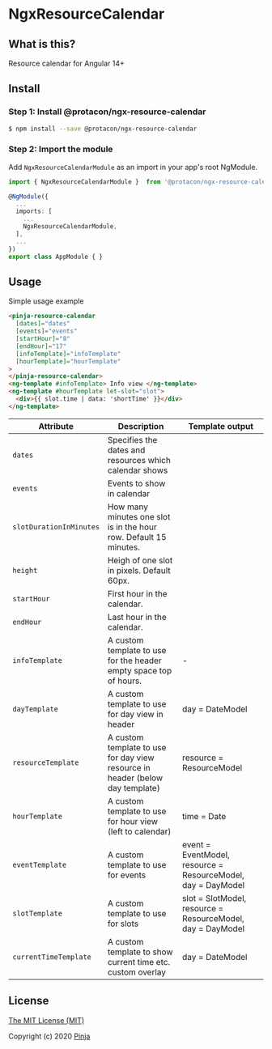 # NgxResourceCalendar

## What is this?

Resource calendar for Angular 14+

## Install

### Step 1: Install @protacon/ngx-resource-calendar

```bash
$ npm install --save @protacon/ngx-resource-calendar
```

### Step 2: Import the module

Add `NgxResourceCalendarModule` as an import in your app's root NgModule.

```typescript
import { NgxResourceCalendarModule }  from '@protacon/ngx-resource-calendar';

@NgModule({
  ...
  imports: [
    ...
    NgxResourceCalendarModule,
  ],
  ...
})
export class AppModule { }
```

## Usage

Simple usage example

```html
<pinja-resource-calendar
  [dates]="dates"
  [events]="events"
  [startHour]="8"
  [endHour]="17"
  [infoTemplate]="infoTemplate"
  [hourTemplate]="hourTemplate"
>
</pinja-resource-calendar>
<ng-template #infoTemplate> Info view </ng-template>
<ng-template #hourTemplate let-slot="slot">
  <div>{{ slot.time | data: 'shortTime' }}</div>
</ng-template>
```

| Attribute               | Description                                                                   | Template output                                              |
| ----------------------- | ----------------------------------------------------------------------------- | ------------------------------------------------------------ |
| `dates`                 | Specifies the dates and resources which calendar shows                        |                                                              |
| `events`                | Events to show in calendar                                                    |                                                              |
| `slotDurationInMinutes` | How many minutes one slot is in the hour row. Default 15 minutes.             |                                                              |
| `height`                | Heigh of one slot in pixels. Default 60px.                                    |                                                              |
| `startHour`             | First hour in the calendar.                                                   |                                                              |
| `endHour`               | Last hour in the calendar.                                                    |                                                              |
| `infoTemplate`          | A custom template to use for the header empty space top of hours.             | -                                                            |
| `dayTemplate`           | A custom template to use for day view in header                               | day = DateModel                                              |
| `resourceTemplate`      | A custom template to use for day view resource in header (below day template) | resource = ResourceModel                                     |
| `hourTemplate`          | A custom template to use for hour view (left to calendar)                     | time = Date                                                  |
| `eventTemplate`         | A custom template to use for events                                           | event = EventModel, resource = ResourceModel, day = DayModel |
| `slotTemplate`          | A custom template to use for slots                                            | slot = SlotModel, resource = ResourceModel, day = DayModel   |
| `currentTimeTemplate`   | A custom template to show current time etc. custom overlay                    | day = DateModel                                              |

## License

[The MIT License (MIT)](LICENSE)

Copyright (c) 2020 [Pinja](https://www.pinja.com)
